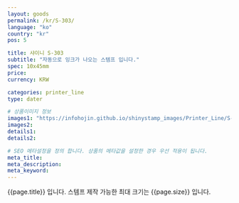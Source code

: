 ```yaml
---
layout: goods
permalink: /kr/S-303/
language: "ko"
country: "kr"
pos: 5

title: 샤이니 S-303
subtitle: "자동으로 잉크가 나오는 스템프 입니다."
spec: 10x45mm
price: 
currency: KRW

categories: printer_line
type: dater

# 상품이미지 정보
images1: "https://infohojin.github.io/shinystamp_images/Printer_Line/S-303/S-303_1.jpg"
images2:
details1:
details2:    

# SEO 메타설정을 정의 합니다. 상품의 메타값을 설정한 경우 우선 적용이 됩니다.
meta_title: 
meta_description:
meta_keyword:
---
```


{{page.title}} 입니다. 스템프 제작 가능한 최대 크기는 {{page.size}} 입니다.